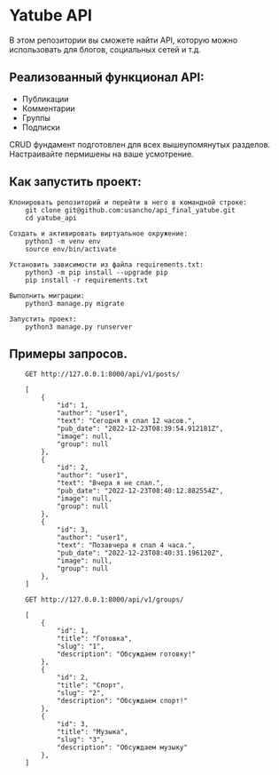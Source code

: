 # Yatube API

В этом репозитории вы сможете найти API, которую можно использовать для блогов, социальных сетей и т.д.


## Реализованный функционал API:

 - Публикации
 - Комментарии
 - Группы
 - Подписки
 
 CRUD фундамент подготовлен для всех вышеупомянутых разделов. Настраивайте пермишены на ваше усмотрение.


## Как запустить проект:

    Клонировать репозиторий и перейти в него в командной строке:
        git clone git@github.com:usancho/api_final_yatube.git
        cd yatube_api

    Cоздать и активировать виртуальное окружение:
        python3 -m venv env
        source env/bin/activate

    Установить зависимости из файла requirements.txt:
        python3 -m pip install --upgrade pip
        pip install -r requirements.txt

    Выполнить миграции:
        python3 manage.py migrate

    Запустить проект:
        python3 manage.py runserver


## Примеры запросов.

        GET http://127.0.0.1:8000/api/v1/posts/

        [
            {
                "id": 1,
                "author": "user1",
                "text": "Сегодня я спал 12 часов.",
                "pub_date": "2022-12-23T08:39:54.912181Z",
                "image": null,
                "group": null
            },
            {
                "id": 2,
                "author": "user1",
                "text": "Вчера я не спал.",
                "pub_date": "2022-12-23T08:40:12.882554Z",
                "image": null,
                "group": null
            },
            {
                "id": 3,
                "author": "user1",
                "text": "Позавчера я спал 4 часа.",
                "pub_date": "2022-12-23T08:40:31.196120Z",
                "image": null,
                "group": null
            },
        ]

        GET http://127.0.0.1:8000/api/v1/groups/

        [
            {
                "id": 1,
                "title": "Готовка",
                "slug": "1",
                "description": "Обсуждаем готовку!"
            },
            {
                "id": 2,
                "title": "Спорт",
                "slug": "2",
                "description": "Обсуждаем спорт!"
            },
            {
                "id": 3,
                "title": "Музыка",
                "slug": "3",
                "description": "Обсуждаем музыку"
            },
        ]

